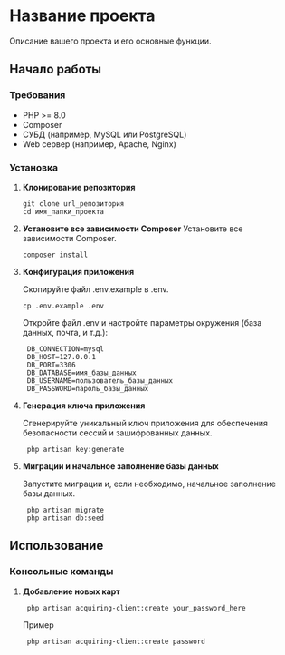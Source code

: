 # Название проекта

Описание вашего проекта и его основные функции.

## Начало работы

### Требования

- PHP >= 8.0
- Composer
- СУБД (например, MySQL или PostgreSQL)
- Web сервер (например, Apache, Nginx)

### Установка

1. **Клонирование репозитория**

   ```shell
   git clone url_репозитория
   cd имя_папки_проекта
   ```
2. **Установите все зависимости Composer**
   Установите все зависимости Composer.
    ```shell
   composer install
   ```

3. **Конфигурация приложения**

   Скопируйте файл .env.example в .env.
    ```shell
    cp .env.example .env
   ```
   Откройте файл .env и настройте параметры окружения (база данных, почта, и т.д.):

   ```shell
    DB_CONNECTION=mysql
    DB_HOST=127.0.0.1
    DB_PORT=3306
    DB_DATABASE=имя_базы_данных
    DB_USERNAME=пользователь_базы_данных
    DB_PASSWORD=пароль_базы_данных
   ```

3. **Генерация ключа приложения**

   Сгенерируйте уникальный ключ приложения для обеспечения безопасности сессий и зашифрованных данных.

   ```shell
    php artisan key:generate
   ```
4. **Миграции и начальное заполнение базы данных**

   Запустите миграции и, если необходимо, начальное заполнение базы данных.

   ```shell
    php artisan migrate
    php artisan db:seed
   ```

## Использование

### Консольные команды

1. **Добавление новых карт**

   ```shell
    php artisan acquiring-client:create your_password_here
   ```

   Пример
   ```shell
    php artisan acquiring-client:create password
   ```

